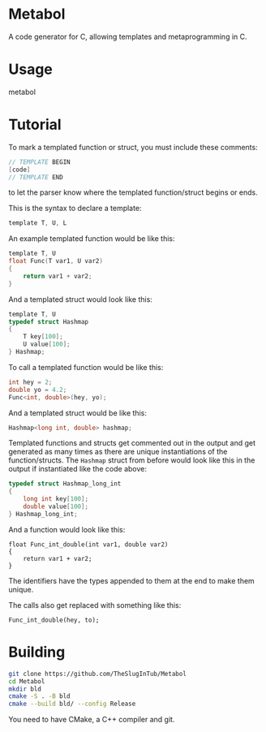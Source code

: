 # Metabol

A code generator for C, allowing templates and metaprogramming in C.

# Usage

metabol <input-file> <output-file>

# Tutorial

To mark a templated function or struct, you must include these comments:

```c
// TEMPLATE BEGIN
[code]
// TEMPLATE END
```

to let the parser know where the templated function/struct begins or ends.

This is the syntax to declare a template:

```c
template T, U, L
```

An example templated function would be like this:

```c
template T, U 
float Func(T var1, U var2)
{
    return var1 + var2;
}
```

And a templated struct would look like this:

```c
template T, U
typedef struct Hashmap
{
    T key[100];
    U value[100];
} Hashmap;
```
To call a templated function would be like this:

```c
int hey = 2;
double yo = 4.2;
Func<int, double>(hey, yo);
```
And a templated struct would be like this:

```c
Hashmap<long int, double> hashmap;
```

Templated functions and structs get commented out in the output and get generated as many times as there are unique instantiations of the function/structs.
The `Hashmap` struct from before would look like this in the output if instantiated like the code above:

```c
typedef struct Hashmap_long_int
{
    long int key[100];
    double value[100];
} Hashmap_long_int;
```

And a function would look like this:

```
float Func_int_double(int var1, double var2)
{
    return var1 + var2;
}
```

The identifiers have the types appended to them at the end to make them unique.

The calls also get replaced with something like this:

```
Func_int_double(hey, to);
```

# Building

```bash
git clone https://github.com/TheSlugInTub/Metabol 
cd Metabol 
mkdir bld
cmake -S . -B bld
cmake --build bld/ --config Release
```

You need to have CMake, a C++ compiler and git.
